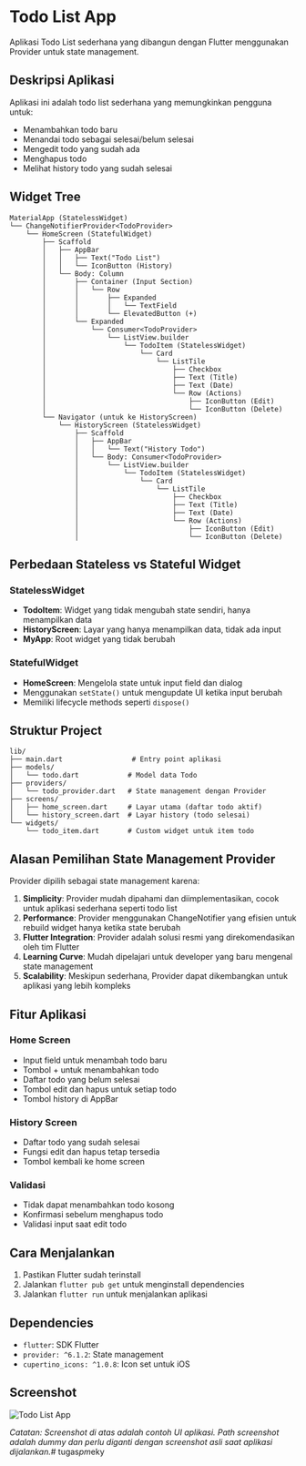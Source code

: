 # Todo List App

Aplikasi Todo List sederhana yang dibangun dengan Flutter menggunakan Provider untuk state management.

## Deskripsi Aplikasi

Aplikasi ini adalah todo list sederhana yang memungkinkan pengguna untuk:
- Menambahkan todo baru
- Menandai todo sebagai selesai/belum selesai
- Mengedit todo yang sudah ada
- Menghapus todo
- Melihat history todo yang sudah selesai

## Widget Tree

```
MaterialApp (StatelessWidget)
└── ChangeNotifierProvider<TodoProvider>
    └── HomeScreen (StatefulWidget)
        ├── Scaffold
        │   ├── AppBar
        │   │   ├── Text("Todo List")
        │   │   └── IconButton (History)
        │   └── Body: Column
        │       ├── Container (Input Section)
        │       │   └── Row
        │       │       ├── Expanded
        │       │       │   └── TextField
        │       │       └── ElevatedButton (+)
        │       └── Expanded
        │           └── Consumer<TodoProvider>
        │               └── ListView.builder
        │                   └── TodoItem (StatelessWidget)
        │                       └── Card
        │                           └── ListTile
        │                               ├── Checkbox
        │                               ├── Text (Title)
        │                               ├── Text (Date)
        │                               └── Row (Actions)
        │                                   ├── IconButton (Edit)
        │                                   └── IconButton (Delete)
        └── Navigator (untuk ke HistoryScreen)
            └── HistoryScreen (StatelessWidget)
                ├── Scaffold
                │   ├── AppBar
                │   │   └── Text("History Todo")
                │   └── Body: Consumer<TodoProvider>
                │       └── ListView.builder
                │           └── TodoItem (StatelessWidget)
                │               └── Card
                │                   └── ListTile
                │                       ├── Checkbox
                │                       ├── Text (Title)
                │                       ├── Text (Date)
                │                       └── Row (Actions)
                │                           ├── IconButton (Edit)
                │                           └── IconButton (Delete)
```

## Perbedaan Stateless vs Stateful Widget

### StatelessWidget
- **TodoItem**: Widget yang tidak mengubah state sendiri, hanya menampilkan data
- **HistoryScreen**: Layar yang hanya menampilkan data, tidak ada input
- **MyApp**: Root widget yang tidak berubah

### StatefulWidget
- **HomeScreen**: Mengelola state untuk input field dan dialog
- Menggunakan `setState()` untuk mengupdate UI ketika input berubah
- Memiliki lifecycle methods seperti `dispose()`

## Struktur Project

```
lib/
├── main.dart                 # Entry point aplikasi
├── models/
│   └── todo.dart            # Model data Todo
├── providers/
│   └── todo_provider.dart   # State management dengan Provider
├── screens/
│   ├── home_screen.dart     # Layar utama (daftar todo aktif)
│   └── history_screen.dart  # Layar history (todo selesai)
└── widgets/
    └── todo_item.dart       # Custom widget untuk item todo
```

## Alasan Pemilihan State Management Provider

Provider dipilih sebagai state management karena:

1. **Simplicity**: Provider mudah dipahami dan diimplementasikan, cocok untuk aplikasi sederhana seperti todo list
2. **Performance**: Provider menggunakan ChangeNotifier yang efisien untuk rebuild widget hanya ketika state berubah
3. **Flutter Integration**: Provider adalah solusi resmi yang direkomendasikan oleh tim Flutter
4. **Learning Curve**: Mudah dipelajari untuk developer yang baru mengenal state management
5. **Scalability**: Meskipun sederhana, Provider dapat dikembangkan untuk aplikasi yang lebih kompleks

## Fitur Aplikasi

### Home Screen
- Input field untuk menambah todo baru
- Tombol + untuk menambahkan todo
- Daftar todo yang belum selesai
- Tombol edit dan hapus untuk setiap todo
- Tombol history di AppBar

### History Screen
- Daftar todo yang sudah selesai
- Fungsi edit dan hapus tetap tersedia
- Tombol kembali ke home screen

### Validasi
- Tidak dapat menambahkan todo kosong
- Konfirmasi sebelum menghapus todo
- Validasi input saat edit todo

## Cara Menjalankan

1. Pastikan Flutter sudah terinstall
2. Jalankan `flutter pub get` untuk menginstall dependencies
3. Jalankan `flutter run` untuk menjalankan aplikasi

## Dependencies

- `flutter`: SDK Flutter
- `provider: ^6.1.2`: State management
- `cupertino_icons: ^1.0.8`: Icon set untuk iOS

## Screenshot

![Todo List App](screenshots/todo_app_screenshot.png)

*Catatan: Screenshot di atas adalah contoh UI aplikasi. Path screenshot adalah dummy dan perlu diganti dengan screenshot asli saat aplikasi dijalankan.*#   t u g a s _ p m _ e k y  
 